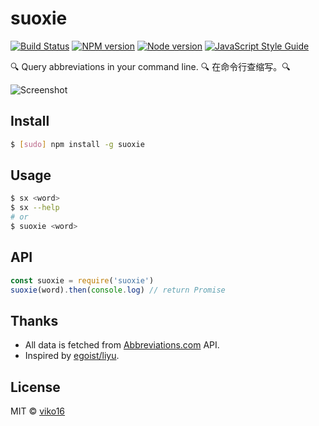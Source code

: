 # suoxie

[![Build Status](https://img.shields.io/travis/viko16/suoxie.svg?style=flat)](https://travis-ci.org/viko16/suoxie)
[![NPM version](https://img.shields.io/npm/v/suoxie.svg?style=flat)](https://npmjs.org/package/suoxie)
[![Node version](https://img.shields.io/node/v/suoxie.svg?style=flat)](https://github.com/viko16/suoxie)
[![JavaScript Style Guide](https://img.shields.io/badge/code%20style-standard-brightgreen.svg?style=flat)](http://standardjs.com/)

🔍 Query abbreviations in your command line. 🔍 在命令行查缩写。🔍

![Screenshot](https://cloud.githubusercontent.com/assets/5064777/19028195/0909bc44-896c-11e6-9f71-14b6bdc7db6b.gif)

## Install

```bash
$ [sudo] npm install -g suoxie
```

## Usage

```bash
$ sx <word>
$ sx --help
# or
$ suoxie <word>
```

## API

```javascript
const suoxie = require('suoxie')
suoxie(word).then(console.log) // return Promise
```

## Thanks
- All data is fetched from [Abbreviations.com](http://www.abbreviations.com/) API.
- Inspired by [egoist/liyu](https://github.com/egoist/liyu).

## License
MIT © [viko16](https://github.com/viko16)
